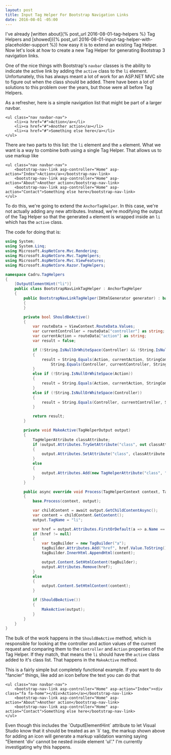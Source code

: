 ```yaml
---
layout: post
title: Input Tag Helper For Bootstrap Navigation Links
date: 2016-08-01 -05:00
---
```


I've already [written about]{% post_url 2016-08-01-tag-helpers %} Tag Helpers and [showed]({% post_url 2016-08-01-input-tag-helper-with-placeholder-support %}) how easy it is to extend an existing Tag Helper. Now let's look at how to create a new Tag Helper for generating Bootstrap 3 navigation links.

One of the nice things with Bootstrap's `navbar` classes is the ability to indicate the active link by adding the `active` class to the `li` element. Unfortunately, this has always meant a lot of work for an ASP.NET MVC site to figure out when the class should be added. There have been a lot of solutions to this problem over the years, but those were all before Tag Helpers.

As a refresher, here is a simple navigation list that might be part of a larger navbar.

```
<ul class="nav navbar-nav">
    <li><a href="#">Action</a></li>
    <li><a href="#">Another action</a></li>
    <li><a href="#">Something else here</a></li>
</ul>
```

There are two parts to this list: the `li` element and the `a` element. What we want is a way to combine both using a single Tag Helper. That allows us to use markup like

```
<ul class="nav navbar-nav">
    <bootstrap-nav-link asp-controller="Home" asp-action="Index">Action</a></bootstrap-nav-link>
    <bootstrap-nav-link asp-controller="Home" asp-action="About">Another action</bootstrap-nav-link>
    <bootstrap-nav-link asp-controller="Home" asp-action="Contact">Something else here</bootstrap-nav-link>
</ul>
```

To do this, we're going to extend the `AnchorTagHelper`. In this case, we're not actually adding any new attributes. Instead, we're modifying the output of the Tag Helper so that the generated `a` element is wrapped inside an `li` which has the `active` class.

The code for doing that is:

```csharp
using System;
using System.Linq;
using Microsoft.AspNetCore.Mvc.Rendering;
using Microsoft.AspNetCore.Mvc.TagHelpers;
using Microsoft.AspNetCore.Mvc.ViewFeatures;
using Microsoft.AspNetCore.Razor.TagHelpers;

namespace Cadru.TagHelpers
{
    [OutputElementHint("li")]
    public class BootstrapNavLinkTagHelper : AnchorTagHelper
    {
        public BootstrapNavLinkTagHelper(IHtmlGenerator generator) : base(generator)
        {
        }

        private bool ShouldBeActive()
        {
            var routeData = ViewContext.RouteData.Values;
            var currentController = routeData["controller"] as string;
            var currentAction = routeData["action"] as string;
            var result = false;

            if (!String.IsNullOrWhiteSpace(Controller) && !String.IsNullOrWhiteSpace(Action))
            {
                result = String.Equals(Action, currentAction, StringComparison.OrdinalIgnoreCase) &&
                    String.Equals(Controller, currentController, StringComparison.OrdinalIgnoreCase);
            }
            else if (!String.IsNullOrWhiteSpace(Action))
            {
                result = String.Equals(Action, currentAction, StringComparison.OrdinalIgnoreCase);
            }
            else if (!String.IsNullOrWhiteSpace(Controller))
            {
                result = String.Equals(Controller, currentController, StringComparison.OrdinalIgnoreCase);
            }

            return result;
        }

        private void MakeActive(TagHelperOutput output)
        {
            TagHelperAttribute classAttribute;
            if (output.Attributes.TryGetAttribute("class", out classAttribute))
            {
                output.Attributes.SetAttribute("class", classAttribute.Value + " active");
            }
            else
            {
                output.Attributes.Add(new TagHelperAttribute("class", "active"));
            }
        }

        public async override void Process(TagHelperContext context, TagHelperOutput output)
        {
            base.Process(context, output);

            var childContent = await output.GetChildContentAsync();
            var content = childContent.GetContent();
            output.TagName = "li";

            var href = output.Attributes.FirstOrDefault(a => a.Name == "href");
            if (href != null)
            {
                var tagBuilder = new TagBuilder("a");
                tagBuilder.Attributes.Add("href", href.Value.ToString());
                tagBuilder.InnerHtml.AppendHtml(content);

                output.Content.SetHtmlContent(tagBuilder);
                output.Attributes.Remove(href);
            }
            else
            {
                output.Content.SetHtmlContent(content);
            }

            if (ShouldBeActive())
            {
                MakeActive(output);
            }
        }
    }
}
```

The bulk of the work happens in the `ShouldBeActive` method, which is responsible for looking at the controller and action values of the current request and comparing them to the `Controller` and `Action` properties of the Tag Helper. If they match, that means the `li` should have the `active` class added to it's class list. That happens in the `MakeActive` method.

This is a fairly simple but completely functional example. If you want to do "fancier" things, like add an icon before the text you can do that 


```
<ul class="nav navbar-nav">
    <bootstrap-nav-link asp-controller="Home" asp-action="Index"><div class="fa fa-home"></div>Action</a></bootstrap-nav-link>
    <bootstrap-nav-link asp-controller="Home" asp-action="About">Another action</bootstrap-nav-link>
    <bootstrap-nav-link asp-controller="Home" asp-action="Contact">Something else here</bootstrap-nav-link>
</ul>
```

<div class="alert alert-info">Even though this includes the `OutputElementHint` attribute to let Visual Studio know that it should be treated as an `li` tag, the markup shown above for adding an icon will generate a markup validation warning saying "Element 'div' cannot be nested inside element 'ul'." I'm currently investigating why this happens.</div>